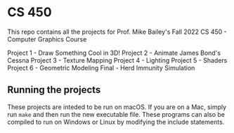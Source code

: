 # CS 450
This repo contains all the projects for Prof. Mike Bailey's Fall 2022 CS 450 - Computer Graphics Course

Project 1 - Draw Something Cool in 3D! 
Project 2 - Animate James Bond's Cessna
Project 3 - Texture Mapping
Project 4 - Lighting
Project 5 - Shaders
Project 6 - Geometric Modeling
Final - Herd Immunity Simulation

## Running the projects
These projects are inteded to be run on macOS. If you are on a Mac, simply run `make` and then run the new executable file. These programs can also be compiled to run on Windows or Linux by modifying the include statements.
